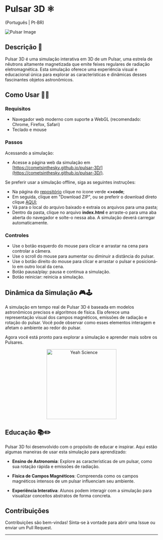# Pulsar 3D ⚛️
(Português | Pt-BR)

![Pulsar Image](link_para_uma_imagem_do_pulsar)

## Descrição 📝

Pulsar 3D é uma simulação interativa em 3D de um Pulsar, uma estrela de nêutrons altamente magnetizada que emite feixes regulares de radiação eletromagnética. Esta simulação oferece uma experiência visual e educacional única para explorar as características e dinâmicas desses fascinantes objetos astronômicos.

## Como Usar 👨‍🏫

### Requisitos

- Navegador web moderno com suporte a WebGL (recomendado: Chrome, Firefox, Safari)
- Teclado e mouse

### Passos

Acessando a simulação:

- Acesse a página web da simulação em [https://cometsinthesky.github.io/pulsar-3D/](https://cometsinthesky.github.io/pulsar-3D/).

Se preferir usar a simulação offline, siga as seguintes instruções:
* Na página do [repositório](https://github.com/cometsinthesky/pulsar-3D) clique no ícone verde **<>code**;
* Em seguida, clique em "Download ZIP", ou se preferir o download direto clique [AQUI](https://github.com/cometsinthesky/pulsar-3D/archive/refs/heads/main.zip);
* Vá para o local do arquivo baixado e extraia os arquivos para uma pasta;
* Dentro da pasta, clique no arquivo **index.html** e arraste-o para uma aba aberta do navegador e solte-o nessa aba. A simulação deverá carregar automaticamente.
  
### Controles

- Use o botão esquerdo do mouse para clicar e arrastar na cena para controlar a câmera.
- Use o scroll do mouse para aumentar ou diminuir a distância do pulsar.
- Use o botão direito do mouse para clicar e arrastar o pulsar e posicioná-lo em outro local da cena. 
- Botão pausa/play: pausa e continua a simulação.
- Botão reiniciar: reinicia a simulação.

## Dinâmica da Simulação 🎮🕹️

A simulação em tempo real de Pulsar 3D é baseada em modelos astronômicos precisos e algoritmos de física. Ela oferece uma representação visual dos campos magnéticos, emissões de radiação e rotação do pulsar. Você pode observar como esses elementos interagem e afetam o ambiente ao redor do pulsar.

Agora você está pronto para explorar a simulação e aprender mais sobre os Pulsares.

<p align="center">
<img src="https://media-cdn.socastsrm.com/wordpress/wp-content/blogs.dir/2313/files/2020/06/yeah-science.jpg" alt="Yeah Science" height="230">
</p>
 
## Educação 📚✏️

Pulsar 3D foi desenvolvido com o propósito de educar e inspirar. Aqui estão algumas maneiras de usar esta simulação para aprendizado:

- **Ensino de Astronomia**: Explore as características de um pulsar, como sua rotação rápida e emissões de radiação.
  
- **Física de Campos Magnéticos**: Compreenda como os campos magnéticos intensos de um pulsar influenciam seu ambiente.

- **Experiência Interativa**: Alunos podem interagir com a simulação para visualizar conceitos abstratos de forma concreta.

## Contribuições

Contribuições são bem-vindas! Sinta-se à vontade para abrir uma Issue ou enviar um Pull Request.

---

